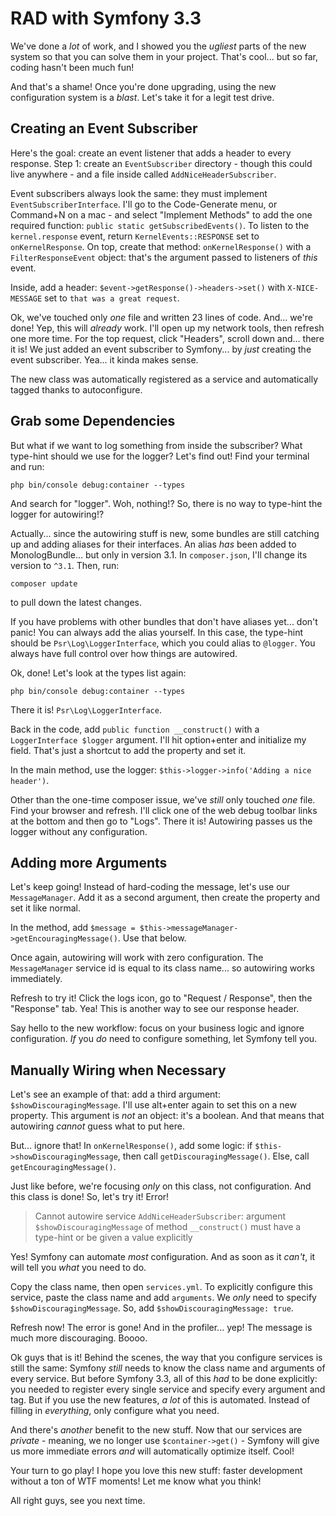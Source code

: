 # RAD with Symfony 3.3

We've done a *lot* of work, and I showed you the *ugliest* parts of the new system
so that you can solve them in your project. That's cool... but so far, coding hasn't
been much fun!

And that's a shame! Once you're done upgrading, using the new configuration system
is a *blast*. Let's take it for a legit test drive.

## Creating an Event Subscriber

Here's the goal: create an event listener that adds a header to every response.
Step 1: create an `EventSubscriber` directory - though this could live anywhere -
and a file inside called `AddNiceHeaderSubscriber`.

Event subscribers always look the same: they must implement `EventSubscriberInterface`.
I'll go to the Code-Generate menu, or Command+N on a mac - and select "Implement Methods"
to add the one required function: `public static getSubscribedEvents()`. To listen
to the `kernel.response` event, return `KernelEvents::RESPONSE` set to `onKernelResponse`.
On top, create that method: `onKernelResponse()` with a `FilterResponseEvent` object:
that's the argument passed to listeners of *this* event.

Inside, add a header: `$event->getResponse()->headers->set()` with `X-NICE-MESSAGE`
set to `that was a great request`.

Ok, we've touched only *one* file and written 23 lines of code. And... we're done!
Yep, this will *already* work. I'll open up my network tools, then refresh one more
time. For the top request, click "Headers", scroll down and... there it is! We just
added an event subscriber to Symfony... by *just* creating the event subscriber.
Yea... it kinda makes sense.

The new class was automatically registered as a service and automatically tagged
thanks to autoconfigure. 

## Grab some Dependencies

But what if we want to log something from inside the subscriber? What type-hint
should we use for the logger? Let's find out! Find your terminal and run:

```terminal
php bin/console debug:container --types
```

And search for "logger". Woh, nothing!? So, there is no way to type-hint the logger
for autowiring!?

Actually... since the autowiring stuff is new, some bundles are still catching up
and adding aliases for their interfaces. An alias *has* been added to MonologBundle...
but only in version 3.1. In `composer.json`, I'll change its version to `^3.1`.
Then, run:

```terminal
composer update
```

to pull down the latest changes.

If you have problems with other bundles that don't have aliases yet... don't panic!
You can always add the alias yourself. In this case, the type-hint should be
`Psr\Log\LoggerInterface`, which you could alias to `@logger`. You always have
full control over how things are autowired.

Ok, done! Let's look at the types list again:

```terminal
php bin/console debug:container --types
```

There it is! `Psr\Log\LoggerInterface`.

Back in the code, add `public function __construct()` with a `LoggerInterface $logger`
argument. I'll hit option+enter and initialize my field. That's just a shortcut
to add the property and set it.

In the main method, use the logger: `$this->logger->info('Adding a nice header')`.

Other than the one-time composer issue, we've *still* only touched *one* file. Find
your browser and refresh. I'll click one of the web debug toolbar links at the
bottom and then go to "Logs". There it is! Autowiring passes us the logger without
any configuration.

## Adding more Arguments

Let's keep going! Instead of hard-coding the message, let's use our `MessageManager`.
Add it as a second argument, then create the property and set it like normal.

In the method, add `$message = $this->messageManager->getEncouragingMessage()`.
Use that below.

Once again, autowiring will work with zero configuration. The `MessageManager`
service id is equal to its class name... so autowiring works immediately.

Refresh to try it! Click the logs icon, go to "Request / Response", then the "Response"
tab. Yea! This is another way to see our response header.

Say hello to the new workflow: focus on your business logic and ignore configuration.
*If* you *do* need to configure something, let Symfony tell you.

## Manually Wiring when Necessary

Let's see an example of that: add a third argument: `$showDiscouragingMessage`. I'll
use alt+enter again to set this on a new property. This argument is *not* an object:
it's a boolean. And that means that autowiring *cannot* guess what to put here.

But... ignore that! In `onKernelResponse()`, add some logic: if
`$this->showDiscouragingMessage`, then call `getDiscouragingMessage()`. Else,
call `getEncouragingMessage()`. 

Just like before, we're focusing *only* on this class, not configuration. And this
class is done! So, let's try it! Error!

> Cannot autowire service `AddNiceHeaderSubscriber`: argument `$showDiscouragingMessage`
> of method `__construct()` must have a type-hint or be given a value explicitly

Yes! Symfony can automate *most* configuration. And as soon as it *can't*, it will
tell you *what* you need to do.

Copy the class name, then open `services.yml`. To explicitly configure this service,
paste the class name and add `arguments`. We *only* need to specify `$showDiscouragingMessage`.
So, add `$showDiscouragingMessage: true`.

Refresh now! The error is gone! And in the profiler... yep! The message is much
more discouraging. Boooo.

Ok guys that is it! Behind the scenes, the way that you configure services is still
the same: Symfony *still* needs to know the class name and arguments of every service.
But before Symfony 3.3, all of this *had* to be done explicitly: you needed to register
every single service and specify every argument and tag. But if you use the new
features, *a lot* of this is automated. Instead of filling in *everything*, only
configure what you need.

And there's *another* benefit to the new stuff. Now that our services are *private* -
meaning, we no longer use `$container->get()` - Symfony will give us more immediate
errors *and* will automatically optimize itself. Cool!

Your turn to go play! I hope you love this new stuff: faster development without
a ton of WTF moments! Let me know what you think!

All right guys, see you next time.
